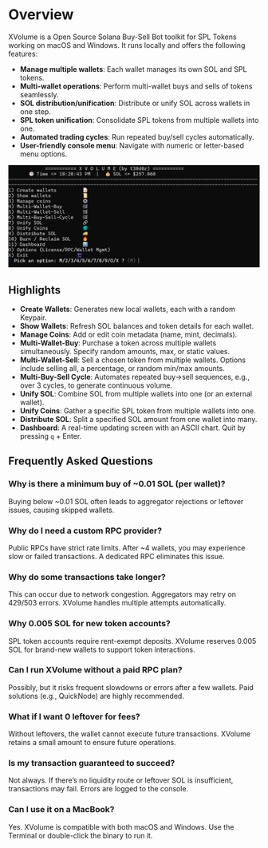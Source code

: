 # Overview

XVolume is a Open Source Solana Buy-Sell Bot toolkit for SPL Tokens working on macOS and Windows. It runs locally and offers the following features:

- **Manage multiple wallets**: Each wallet manages its own SOL and SPL tokens.
- **Multi-wallet operations**: Perform multi-wallet buys and sells of tokens seamlessly.
- **SOL distribution/unification**: Distribute or unify SOL across wallets in one step.
- **SPL token unification**: Consolidate SPL tokens from multiple wallets into one.
- **Automated trading cycles**: Run repeated buy/sell cycles automatically.
- **User-friendly console menu**: Navigate with numeric or letter-based menu options.

![Alt-Text](https://raw.githubusercontent.com/the-real-t30d0r/xvolume/refs/heads/main/xvolume.png)
## Highlights

- **Create Wallets**: Generates new local wallets, each with a random Keypair.
- **Show Wallets**: Refresh SOL balances and token details for each wallet.
- **Manage Coins**: Add or edit coin metadata (name, mint, decimals).
- **Multi-Wallet-Buy**: Purchase a token across multiple wallets simultaneously. Specify random amounts, max, or static values.
- **Multi-Wallet-Sell**: Sell a chosen token from multiple wallets. Options include selling all, a percentage, or random min/max amounts.
- **Multi-Buy-Sell Cycle**: Automates repeated buy→sell sequences, e.g., over 3 cycles, to generate continuous volume.
- **Unify SOL**: Combine SOL from multiple wallets into one (or an external wallet).
- **Unify Coins**: Gather a specific SPL token from multiple wallets into one.
- **Distribute SOL**: Split a specified SOL amount from one wallet into many.
- **Dashboard**: A real-time updating screen with an ASCII chart. Quit by pressing `q` + Enter.

## Frequently Asked Questions

### Why is there a minimum buy of ~0.01 SOL (per wallet)?
Buying below ~0.01 SOL often leads to aggregator rejections or leftover issues, causing skipped wallets.

### Why do I need a custom RPC provider?
Public RPCs have strict rate limits. After ~4 wallets, you may experience slow or failed transactions. A dedicated RPC eliminates this issue.

### Why do some transactions take longer?
This can occur due to network congestion. Aggregators may retry on 429/503 errors. XVolume handles multiple attempts automatically.

### Why 0.005 SOL for new token accounts?
SPL token accounts require rent-exempt deposits. XVolume reserves 0.005 SOL for brand-new wallets to support token interactions.

### Can I run XVolume without a paid RPC plan?
Possibly, but it risks frequent slowdowns or errors after a few wallets. Paid solutions (e.g., QuickNode) are highly recommended.

### What if I want 0 leftover for fees?
Without leftovers, the wallet cannot execute future transactions. XVolume retains a small amount to ensure future operations.

### Is my transaction guaranteed to succeed?
Not always. If there’s no liquidity route or leftover SOL is insufficient, transactions may fail. Errors are logged to the console.

### Can I use it on a MacBook?
Yes. XVolume is compatible with both macOS and Windows. Use the Terminal or double-click the binary to run it.

